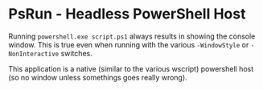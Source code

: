 ﻿# PsRun - Headless PowerShell Host

Running `powershell.exe script.ps1` always results in showing the console window. This is
true even when running with the various `-WindowStyle` or `-NonInteractive` switches.

This application is a native (similar to the various wscript) powershell host (so no window
unless somethings goes really wrong).

